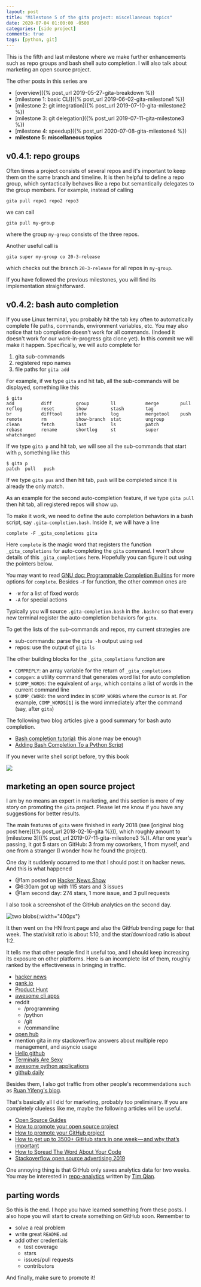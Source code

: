 ```yaml
---
layout: post
title: "Milestone 5 of the gita project: miscellaneous topics"
date: 2020-07-04 01:00:00 -0500
categories: [side project]
comments: true
tags: [python, git]
---
```


This is the fifth and last milestone where we make further enhancements such
as repo groups and bash shell auto completion.
I will also talk about marketing an open source project.

The other posts in this series are

- [overview]({% post_url 2019-05-27-gita-breakdown %})
- [milestone 1: basic CLI]({% post_url 2019-06-02-gita-milestone1 %})
- [milestone 2: git integration]({% post_url 2019-07-10-gita-milestone2 %})
- [milestone 3: git delegation]({% post_url 2019-07-11-gita-milestone3 %})
- [milestone 4: speedup]({% post_url 2020-07-08-gita-milestone4 %})
- **milestone 5: miscellaneous topics**

## v0.4.1: repo groups

Often times a project consists of several repos and it's important to keep them
on the same branch and timeline.
It is then helpful to define a repo group, which syntactically behaves
like a repo but semantically delegates to the group members.
For example, instead of calling

```
gita pull repo1 repo2 repo3
```
we can call
```
gita pull my-group
```
where the group `my-group` consists of the three repos.

Another useful call is
```
gita super my-group co 20-3-release
```
which checks out the branch `20-3-release` for all repos in `my-group`.

If you have followed the previous milestones, you will find its implementation
straightforward.

## v0.4.2: bash auto completion

If you use Linux terminal, you probably hit the tab key often to automatically
complete file paths, commands, environment variables, etc.
You may also notice that tab completion doesn't work for all commands.
(Indeed it doesn't work for our work-in-progress gita clone yet).
In this commit we will make it happen.
Specifically, we will auto complete for

1. gita sub-commands
1. registered repo names
1. file paths for `gita add`

For example, if we type `gita` and hit tab, all the sub-commands
will be displayed, something like this
```
$ gita
add          diff         group        ll           merge        pull         reflog       reset        show         stash        tag
br           difftool     info         log          mergetool    push         remote       rm           show-branch  stat         ungroup
clean        fetch        last         ls           patch        rebase       rename       shortlog     st           super        whatchanged
```

If we type `gita p` and hit tab, we will see all the sub-commands that start
with `p`, something like this
```
$ gita p
patch  pull   push
```
If we type `gita pus` and then hit tab, `push` will be completed since it is
already the only match.

As an example for the second auto-completion feature, if we type `gita pull `
 then hit tab, all registered repos will show up.

To make it work, we need to define the auto completion behaviors in a bash script,
say `.gita-completion.bash`.
Inside it, we will have a line

```
complete -F _gita_completions gita
```
Here `complete` is the magic word that registers the function `_gita_completions`
for auto-completing the `gita` command.
I won't show details of this `_gita_completions` here.
Hopefully you can figure it out using the pointers below.

You may want to read
[GNU doc: Programmable Completion Builtins](https://www.gnu.org/software/bash/manual/html_node/Programmable-Completion-Builtins.html)
for more options for `complete`. Besides `-F` for function, the other common ones
are

- `-W` for a list of fixed words
- `-A` for special actions

Typically you will source `.gita-completion.bash` in the `.bashrc` so that every
new terminal register the auto-completion behaviors for `gita`.

To get the lists of the sub-commands and repos, my current strategies are

- sub-commands: parse the `gita -h` output using `sed`
- repos: use the output of `gita ls`

The other building blocks for the `_gita_completions` function are

- `COMPREPLY`: an array variable for the return of `_gita_completions`
- `compgen`: a utility command that generates word list for auto completion
- `$COMP_WORDS`: the equivalent of `argv`, which contains a list of words in the
  current command line
- `$COMP_CWORD`: the word index in `$COMP_WORDS` where the cursor is at.
  For example, `COMP_WORDS[1]` is the word immediately after the command (say,
  after `gita`)

The following two blog articles give a good summary for bash auto completion.

* [Bash completion tutorial](https://iridakos.com/tutorials/2018/03/01/bash-programmable-completion-tutorial.html): this alone may be enough
* [Adding Bash Completion To a Python Script](https://www.endpoint.com/blog/2016/06/03/adding-bash-completion-to-python-script)

If you never write shell script before, try this book

<a target="_blank"  href="https://www.amazon.com/gp/product/0596009658/ref=as_li_tl?ie=UTF8&camp=1789&creative=9325&creativeASIN=0596009658&linkCode=as2&tag=nosarthur2016-20&linkId=544bbc7e0f04c7ad7b1e6577c96f6dc9"><img border="0" src="//ws-na.amazon-adsystem.com/widgets/q?_encoding=UTF8&MarketPlace=US&ASIN=0596009658&ServiceVersion=20070822&ID=AsinImage&WS=1&Format=_SL250_&tag=nosarthur2016-20" ></a><img src="//ir-na.amazon-adsystem.com/e/ir?t=nosarthur2016-20&l=am2&o=1&a=0596009658" width="1" height="1" border="0" alt="" style="border:none !important; margin:0px !important;" />

## marketing an open source project

I am by no means an expert in marketing, and this section is more of my story
on promoting the `gita` project. Please let me know if you have any suggestions
for better results.

The main features of `gita` were finished in early 2018
(see [original blog post here]({% post_url 2018-02-16-gita %})), which roughly
amount to [milestone 3]({% post_url 2019-07-11-gita-milestone3 %}).
After one year's passing, it got 5 stars on GitHub: 3 from my coworkers,
1 from myself, and one from a stranger (I wonder how he found the project).

One day it suddenly occurred to me that I should post it on hacker news.
And this is what happened

- @1am posted on [Hacker News Show](https://news.ycombinator.com/show)
- @6:30am got up with 115 stars and 3 issues
- @1am second day: 274 stars, 1 more issue, and 3 pull requests

I also took a screenshot of the GitHub analytics on the second day.

![two blobs](/assets/gita_spike.png){:width="400px"}

It then went on the HN front page and also the GitHub trending page for that week.
The star/visit ratio is about 1:10, and the star/download ratio is about 1:2.

It tells me that other people find it useful too, and I should keep increasing
its exposure on other platforms.
Here is an incomplete list of them,
roughly ranked by the effectiveness in bringing in traffic.

- [hacker news](https://news.ycombinator.com/item?id=19074170)
- [gank.io](http://gank.io/)
- [Product Hunt](https://www.producthunt.com/posts/gita-2)
- [awesome cli apps](https://github.com/agarrharr/awesome-cli-apps)
- reddit
  - /programming
  - /python
  - /git
  - /commandline
- [open hub](https://www.openhub.net/p/gita0)
- mention gita in my stackoverflow answers about multiple repo management,
  and asyncio usage
- [Hello github](https://hellogithub.com/)
- [Terminals Are Sexy](https://github.com/k4m4/terminals-are-sexy)
- [awesome python applications](https://github.com/mahmoud/awesome-python-applications)
- [github daily](https://github.com/GitHubDaily/GitHubDaily)

Besides them, I also got traffic from other people's recommendations
such as [Ruan Yifeng's blog](https://github.com/ruanyf/weekly).

That's basically all I did for marketing, probably too preliminary.
If you are completely clueless like me, maybe the following articles will be useful.

- [Open Source Guides](https://opensource.guide/)
- [How to promote your open source project](https://linux-audit.com/how-to-promote-your-open-source-project/)
- [How to promote your GitHub project](https://hackernoon.com/how-to-promote-your-github-project-1b39a7eee841)
- [How to get up to 3500+ GitHub stars in one week — and why that’s important](https://medium.freecodecamp.org/how-to-get-up-to-3500-github-stars-in-one-week-339102b62a8f)
- [How to Spread The Word About Your Code](https://hacks.mozilla.org/2013/05/how-to-spread-the-word-about-your-code/)
- [Stackoverflow open source advertising 2019](https://meta.stackoverflow.com/questions/379273/open-source-advertising-1h-2019)

One annoying thing is that GitHub only saves analytics data for two weeks.
You may be interested in [repo-analytics](https://repo-analytics.github.io/)
written by [Tim Qian](https://timqian.com/).

## parting words

So this is the end. I hope you have learned something from these posts.
I also hope you will start to create something on GitHub soon. Remember to

- solve a real problem
- write great `README.md`
- add other credentials
  - test coverage
  - stars
  - issues/pull requests
  - contributors

And finally, make sure to promote it!
